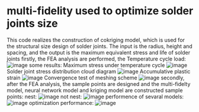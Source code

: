 # multi-fidelity used to optimize solder joints size
 This code realizes the construction of cokriging model, which is used for the structural size design of solder joints. The input is the radius, height and spacing, and the output is the maximum equivalent stress and life of solder joints
firstly, the FEA analysis are performed, the Temperature cycle load:
![image](https://github.com/yujingdan/multi-fidelity-used-to-optimize-solder-joints-size/blob/main/picture/Temperature%20cycle%20load.jpg)
some results:
Maximum stress under temperature cycle
![image](https://github.com/yujingdan/multi-fidelity-used-to-optimize-solder-joints-size/blob/main/picture/Maximum%20stress%20under%20temperature%20cycle.png)
 Solder joint stress distribution cloud diagram
![image](https://github.com/yujingdan/multi-fidelity-used-to-optimize-solder-joints-size/blob/main/picture/Solder%20joint%20stress%20distribution%20cloud%20diagram.png)
Accumulative plastic strain
![image](https://github.com/yujingdan/multi-fidelity-used-to-optimize-solder-joints-size/blob/main/picture/Accumulative%20plastic%20strain.png)
Convergence test of meshing scheme
![image](https://github.com/yujingdan/multi-fidelity-used-to-optimize-solder-joints-size/blob/main/picture/Convergence%20test%20of%20meshing%20scheme.png)
secondly, after the FEA analysis, the sample points are designed and the multi-fidelty model, neural network model and kriging model are constructed
sample points:
nest:
![image](https://github.com/yujingdan/multi-fidelity-used-to-optimize-solder-joints-size/blob/main/picture/Design%20sample%20point%20(nest).png)
not nest:
![image](https://github.com/yujingdan/multi-fidelity-used-to-optimize-solder-joints-size/blob/main/picture/Design%20sample%20point%20(not%20nest).png)
performence of sevaral models:
![image](https://github.com/yujingdan/multi-fidelity-used-to-optimize-solder-joints-size/blob/main/picture/results.png)
optimization performance:
![image](https://github.com/yujingdan/multi-fidelity-used-to-optimize-solder-joints-size/blob/main/picture/results2.png)
